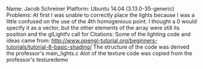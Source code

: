 Name: Jacob Schreiner
Platform: Ubuntu 14.04 (3.13.0-35-generic)
Problems:
At first I was unable to correctly place the lights because I was a little confused on the use of the 4th homogenious point. I thought a 0 would specify it as a vector, but the other elements of the array were still its position and the glLightfv call for 
Citations:
Some of the lighting code and ideas came from:
http://www.opengl-tutorial.org/beginners-tutorials/tutorial-8-basic-shading/
The structure of the code was derived the professor's main_lights.c
Alot of the texture code was copied from the professor's testuredemo

